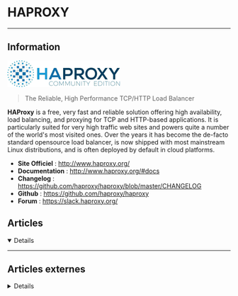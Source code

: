 # HAPROXY
---

## <i class="fa-solid fa-hashtag"></i> Information

![Logo](../../_media/apps/haproxy/haproxy_logo.png ':size=250 :no-zoom')


> <i class="fa-solid fa-quote-left"></i> The Reliable, High Performance TCP/HTTP Load Balancer

**HAProxy** is a free, very fast and reliable solution offering high availability, load balancing, and proxying for TCP and HTTP-based applications. It is particularly suited for very high traffic web sites and powers quite a number of the world's most visited ones. Over the years it has become the de-facto standard opensource load balancer, is now shipped with most mainstream Linux distributions, and is often deployed by default in cloud platforms. <i class="fa-solid fa-quote-left fa-rotate-180"></i>


- <i class="fa-solid fa-globe"></i> **Site Officiel** : http://www.haproxy.org/
- <i class="fa-solid fa-book"></i> **Documentation** : http://www.haproxy.org/#docs
- <i class="fa-solid fa-file-circle-question"></i> **Changelog** : https://github.com/haproxy/haproxy/blob/master/CHANGELOG
- <i class="fa-brands fa-github"></i> **Github** : https://github.com/haproxy/haproxy
- <i class="fas fa-comments"></i> **Forum** : https://slack.haproxy.org/



## <i class="fa-regular fa-newspaper"></i> Articles

<details open>

</details>

---

## <i class="fa-solid fa-glasses"></i> Articles externes

<details>

- [An Introduction to HAProxy and Load Balancing Concepts](https://www.digitalocean.com/community/tutorials/an-introduction-to-haproxy-and-load-balancing-concepts)
- [Cas d’usage d’Haproxy pour déporter du trafic en fonction de l’URI](https://blog.seboss666.info/2017/11/cas-dusage-dhaproxy-pour-deporter-du-trafic-en-fonction-de-luri/)
- [Clusteriser vos bases de données MariaDB avec Galera Cluster et HaProxy](https://linuxfr.org/wiki/tuto-howto-debian-ubuntu-clusteriser-vos-bases-de-donnees-mariadb-avec-galera-cluster-et-haproxy)
- [Configure HAProxy with PostgreSQL Using Built-in pgsql-check](https://www.percona.com/blog/2019/11/08/configure-haproxy-with-postgresql-using-built-in-pgsql-check/)
- [Convert HAProxy Statistics To A Python Dictionary](https://www.dennyzhang.com/haproxy_stats)
- [Database Load Balancing on Google Cloud Platform (GCP) Using HAProxy](https://severalnines.com/database-blog/database-load-balancing-google-cloud-platform-gcp-using-haproxy)
- [Database Load Balancing Using HAProxy on Amazon AWS](https://severalnines.com/database-blog/database-load-balancing-using-haproxy-amazon-aws)
- [HaProxy - bannir les requêtes quand l'User-Agent est vide](https://linuxfr.org/wiki/tuto-howto-haproxy-bannir-les-requetes-quand-l-user-agent-est-vide)
- [HaProxy - bannir User-Agent](https://linuxfr.org/wiki/tuto-howto-haproxy-bannir-user-agent)
- [HaProxy - bloquer les serveurs renvoyant des erreurs HTTP](https://linuxfr.org/wiki/tuto-howto-haproxy-bloquer-les-serveurs-renvoyant-des-erreurs-http)
- [HAProxy et compression Gzip](https://blog.bandinelli.net/index.php?post/2018/05/12/HAProxy-et-compression-Gzip)
- [HAProxy et en‑tête Host](https://hashtagueule.fr/posts/haproxy-et-en-tete-host)
- [HAProxy et tout devient TLS !](https://zestedesavoir.com/billets/3910/haproxy-et-tout-devient-tls/)
- [HAProxy MySQL Lag Awareness Via Systemd](https://blog.pythian.com/haproxy-mysql-lag-awareness-via-systemd/)
- [HAProxy Network Error: cannot bind socket](https://www.digitalocean.com/community/tutorials/haproxy-network-error-cannot-bind-socket)
- [HAproxy SSL/TLS Warning: Setting tune.ssl.default-dh-param to 1024 by default](https://www.digitalocean.com/community/tutorials/haproxy-ssl-tls-warning-setting-tune-ssl-default-dh-param-to-1024-by-default)
- [How to block defined IP addresses on HAProxy](https://blog.sleeplessbeastie.eu/2018/03/26/how-to-block-particular-ip-addresses-on-haproxy/)
- [How To Configure HAProxy Logging with Rsyslog on CentOS 8 [Quickstart]](https://www.digitalocean.com/community/tutorials/how-to-configure-haproxy-logging-with-rsyslog-on-centos-8-quickstart)
- [How to configure HTTP/2 in http mode on HAProxy and fix bad request problem](https://blog.sleeplessbeastie.eu/2018/01/01/how-to-configure-http2-in-http-mode-on-haproxy-and-fix-bad-request-problem/)
- [How to define allowed HTTP methods on HAProxy](https://blog.sleeplessbeastie.eu/2018/03/01/how-to-define-allowed-http-methods-on-haproxy/)
- [How to define backup backend in HAProxy configuration](https://blog.sleeplessbeastie.eu/2018/12/12/how-to-define-backup-backend-in-haproxy-configuration/)
- [How to define basic authentication on HAProxy](https://blog.sleeplessbeastie.eu/2018/03/08/how-to-define-basic-authentication-on-haproxy/)
- [How to enforce dynamically generated passwords for basic authentication](https://blog.sleeplessbeastie.eu/2020/11/11/how-to-enforce-dynamically-generated-passwords-for-basic-authentication/)
- [How to Install and Configure HAProxy on CentOS 8 / RHEL 8](https://www.linuxtechi.com/install-configure-haproxy-centos-8-rhel-8/)
- [How to Install and Configure HAProxy on Debian 9 / Ubuntu 16.04 Server](https://www.linuxtechi.com/install-configure-haproxy-debian-9-ubuntu-16-04/)
- [How to Install and Configure HAProxy on Rocky Linux 8](https://www.howtoforge.com/how-to-install-and-configure-haproxy-on-rocky-linux-8)
- [How to install and configure HAproxy on Ubuntu 20.04 LTS](https://linuxhint.com/how-to-install-and-configure-haproxy-load-balancer-in-linux/)
- [How to install HAProxy 1.8 on Ubuntu 16](https://blog.sleeplessbeastie.eu/2017/12/30/how-to-install-haproxy-1-8-on-ubuntu-16/)
- [How to mark which backend server is used](https://blog.sleeplessbeastie.eu/2020/01/22/how-to-mark-which-backend-server-is-used/)
- [How to merge multi-process HAProxy statistics using GNU Awk](https://blog.sleeplessbeastie.eu/2020/04/29/how-to-merge-multi-process-haproxy-statistics-using-gnu-awk/)
- [How to merge multi-process HAProxy statistics using Lua](https://blog.sleeplessbeastie.eu/2020/04/27/how-to-merge-multi-process-haproxy-statistics-using-lua/)
- [How to redirect every request to defined domain to particular location](https://blog.sleeplessbeastie.eu/2018/05/24/how-to-redirect-every-request-to-defined-domain-to-particular-location/)
- [How to serve single file using HAProxy](https://blog.sleeplessbeastie.eu/2020/05/11/how-to-serve-single-file-using-haproxy/)
- [How to Setup HAProxy as Load Balancer for Nginx in CentOS 8](https://linuxhint.com/setup_haproxy_load_balancer_centos8/)
- [How to Setup HAProxy as Load Balancer for Nginx on CentOS 8](https://www.tecmint.com/setup-nginx-haproxy-load-balancer-in-centos-8/)
- [How to stop requests with empty or incorrect host header](https://blog.sleeplessbeastie.eu/2020/01/13/how-to-stop-requests-with-empty-or-incorrect-host-header/)
- [How To Troubleshoot Common HAProxy Errors](https://www.digitalocean.com/community/tutorials/how-to-troubleshoot-common-haproxy-errors)
- [How to use HAProxy stats socket](https://blog.sleeplessbeastie.eu/2020/01/29/how-to-use-haproxy-stats-socket/)
- [How to use HTTP host header to choose HAProxy backend](https://blog.sleeplessbeastie.eu/2018/06/06/how-to-use-evironment-variable-and-lua-to-choose-haproxy-backend/)
- [How to use variable to choose HAProxy backend](https://blog.sleeplessbeastie.eu/2018/05/02/how-to-use-variable-to-choose-haproxy-backend/)
- [Install HAProxy to Configure Load Balancing Server on Debian 10](https://linuxhint.com/install_haproxy_configure_load_balancing_server_debian_10/)
- [LET’S ENCRYPT SUR HAPROXY (PARTIE 1)](https://hashtagueule.fr/2017/11/07/lets-encrypt-sur-haproxy-partie-1/)
- [Load Balancing - redirection vers plusieurs vhost avec HaProxy](https://linuxfr.org/forums/linux-general/posts/tuto-howto-ubuntu-debian-load-balancing-redirection-vers-plusieurs-vhost-avec-haproxy)
- [Manage Engine HAProxy Monitoring Alternatives - ClusterControl HAProxy Monitoring](https://severalnines.com/database-blog/manage-engine-haproxy-monitoring-alternatives-clustercontrol-haproxy-monitoring)
- [Monitoring HAProxy Metrics And How They Change With Time](https://severalnines.com/blog/monitoring-haproxy-metrics-and-how-they-change-time)
- [PostgreSQL Load Balancing with HAProxy](https://severalnines.com/resources/database-management-tutorials/postgresql-load-balancing-haproxy)
- [Répartition de charge en fonction des ressources disponibles sur vos machines avec HAPROXY](https://journaldunadminlinux.fr/tutoriel-repartition-de-charge-en-fonction-des-ressources-disponibles-sur-vos-machines-avec-haproxy/)
- [Superviser un serveur HAproxy avec Zabbix](https://blog.devarieux.net/2016/08/superviser-serveur-haproxy-zabbix.html)

</details>
